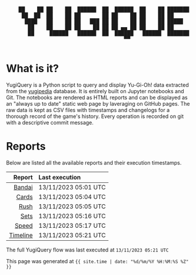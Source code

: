 <div align='center'>
    <pre>
    <br>
    ██    ██ ██    ██  ██████  ██  ██████  ██    ██ ███████ ██████  ██    ██ 
     ██  ██  ██    ██ ██       ██ ██    ██ ██    ██ ██      ██   ██  ██  ██  
      ████   ██    ██ ██   ███ ██ ██    ██ ██    ██ █████   ██████    ████   
       ██    ██    ██ ██    ██ ██ ██ ▄▄ ██ ██    ██ ██      ██   ██    ██    
       ██     ██████   ██████  ██  ██████   ██████  ███████ ██   ██    ██    
                                      ▀▀                                     
    </pre>
</div>

# What is it?

YugiQuery is a Python script to query and display Yu-Gi-Oh! data extracted from the [yugipedia](http://yugipedia.com) database. It is entirely built on Jupyter notebooks and Git. The notebooks are rendered as HTML reports and can be displayed as an "always up to date" static web page by laveraging on GitHub pages. The raw data is kept as CSV files with timestamps and changelogs for a thorough record of the game's history. Every operation is recorded on git with a descriptive commit message. 

# Reports

Below are listed all the available reports and their execution timestamps. 

|                    Report | Last execution       |
| -------------------------:|:-------------------- |
| [Bandai](Bandai.html) | 13/11/2023 05:01 UTC |
| [Cards](Cards.html) | 13/11/2023 05:04 UTC |
| [Rush](Rush.html) | 13/11/2023 05:05 UTC |
| [Sets](Sets.html) | 13/11/2023 05:16 UTC |
| [Speed](Speed.html) | 13/11/2023 05:17 UTC |
| [Timeline](Timeline.html) | 13/11/2023 05:21 UTC |


The full YugiQuery flow was last executed at `13/11/2023 05:21 UTC`

This page was generated at `{{ site.time | date: "%d/%m/%Y %H:%M:%S %Z" }}`
